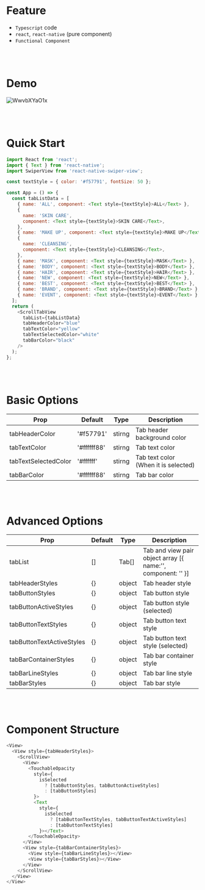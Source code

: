 # Feature
- `Typescript` code
- `react`, `react-native` (pure component)
- `Functional Component`

<br>
<br>

# Demo

![WwvbXYaO1x](https://user-images.githubusercontent.com/61274990/119898735-2fe0a200-bf7d-11eb-9525-4eb35b697d9a.gif)

<br>
<br>

# Quick Start

```javascript
import React from 'react';
import { Text } from 'react-native';
import SwiperView from 'react-native-swiper-view';

const textStyle = { color: '#f57791', fontSize: 50 };

const App = () => {
  const tabListData = [
    { name: 'ALL', component: <Text style={textStyle}>ALL</Text> },
    {
      name: 'SKIN CARE',
      component: <Text style={textStyle}>SKIN CARE</Text>,
    },
    { name: 'MAKE UP', component: <Text style={textStyle}>MAKE UP</Text> },
    {
      name: 'CLEANSING',
      component: <Text style={textStyle}>CLEANSING</Text>,
    },
    { name: 'MASK', component: <Text style={textStyle}>MASK</Text> },
    { name: 'BODY', component: <Text style={textStyle}>BODY</Text> },
    { name: 'HAIR', component: <Text style={textStyle}>HAIR</Text> },
    { name: 'NEW', component: <Text style={textStyle}>NEW</Text> },
    { name: 'BEST', component: <Text style={textStyle}>BEST</Text> },
    { name: 'BRAND', component: <Text style={textStyle}>BRAND</Text> },
    { name: 'EVENT', component: <Text style={textStyle}>EVENT</Text> },
  ];
  return (
    <ScrollTabView
      tabList={tabListData}
      tabHeaderColor="blue"
      tabTextColor="yellow"
      tabTextSelectedColor="white"
      tabBarColor="black"
    />
  );
};
```

<br>
<br>

# Basic Options

| Prop                 | Default     | Type   | Description                          |
| -------------------- | ----------- | ------ | ------------------------------------ |
| tabHeaderColor       | '#f57791'   | stirng | Tab header background color          |
| tabTextColor         | '#ffffff88' | stirng | Tab text color                       |
| tabTextSelectedColor | '#ffffff'   | stirng | Tab text color (When it is selected) |
| tabBarColor          | '#ffffff88' | stirng | Tab bar color                        |

<br>
<br>

# Advanced Options

| Prop                      | Default | Type   | Description                                                 |
| ------------------------- | ------- | ------ | ----------------------------------------------------------- |
| tabList                   | []      | Tab[]  | Tab and view pair object array [{ name:'', component: '' }] |
| tabHeaderStyles           | {}      | object | Tab header style                                            |
| tabButtonStyles           | {}      | object | Tab button style                                            |
| tabButtonActiveStyles     | {}      | object | Tab button style (selected)                                 |
| tabButtonTextStyles       | {}      | object | Tab button text style                                       |
| tabButtonTextActiveStyles | {}      | object | Tab button text style (selected)                            |
| tabBarContainerStyles     | {}      | object | Tab bar container style                                     |
| tabBarLineStyles          | {}      | object | Tab bar line style                                          |
| tabBarStyles              | {}      | object | Tab bar style                                               |

<br>
<br>

# Component Structure

```javascript
<View>
  <View style={tabHeaderStyles}>
    <ScrollView>
      <View>
        <TouchableOpacity
          style={
            isSelected
              ? [tabButtonStyles, tabButtonActiveStyles]
              : [tabButtonStyles]
          }>
          <Text
            style={
              isSelected
                ? [tabButtonTextStyles, tabButtonTextActiveStyles]
                : [tabButtonTextStyles]
            }></Text>
        </TouchableOpacity>
      </View>
      <View style={tabBarContainerStyles}>
        <View style={tabBarLineStyles}></View>
        <View style={tabBarStyles}></View>
      </View>
    </ScrollView>
  </View>
</View>
```
